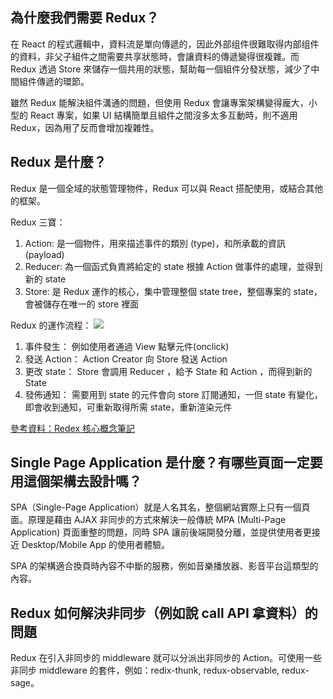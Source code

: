 ## 為什麼我們需要 Redux？
在 React 的程式邏輯中，資料流是單向傳遞的，因此外部组件很難取得内部组件的資料，非父子組件之間需要共享狀態時，會讓資料的傳遞變得很複雜。而 Redux 透過 Store 來儲存一個共用的狀態，幫助每一個組件分發狀態，減少了中間組件傳遞的環節。

雖然 Redux 能解決組件溝通的問題，但使用 Redux 會讓專案架構變得龐大，小型的 React 專案，如果 UI 結構簡單且組件之間沒多太多互動時，則不適用 Redux，因為用了反而會增加複雜性。

## Redux 是什麼？

Redux 是一個全域的狀態管理物件，Redux 可以與 React 搭配使用，或結合其他的框架。

Redux 三寶：
1. Action: 是一個物件，用來描述事件的類別 (type)，和所承載的資訊 (payload)
2. Reducer: 為一個函式負責將給定的 state 根據 Action 做事件的處理，並得到新的 state
3. Store: 是 Redux 運作的核心，集中管理整個 state tree，整個專案的 state，會被儲存在唯一的 store 裡面

Redux 的運作流程：
![](https://i.imgur.com/jlshrxr.gif)

1. 事件發生： 例如使用者通過 View 點擊元件(onclick)
2. 發送 Action： Action Creator 向 Store 發送 Action
3. 更改 state： Store 會調用 Reducer ，給予 State 和 Action ，而得到新的 State
4. 發佈通知： 需要用到 state 的元件會向 store 訂閱通知，一但 state 有變化，即會收到通知，可重新取得所需 state，重新渲染元件

[參考資料：Redex 核心概念筆記](https://note.pcwu.net/2017/03/04/redux-intro/)

## Single Page Application 是什麼？有哪些頁面一定要用這個架構去設計嗎？
SPA（Single-Page Application）就是人名其名，整個網站實際上只有一個頁面。原理是藉由 AJAX 非同步的方式來解決一般傳統 MPA (Multi-Page Application) 頁面重整的問題，同時 SPA 讓前後端開發分離，並提供使用者更接近 Desktop/Mobile App 的使用者體驗。

SPA 的架構適合換頁時內容不中斷的服務，例如音樂播放器、影音平台這類型的內容。

## Redux 如何解決非同步（例如說 call API 拿資料）的問題

Redux 在引入非同步的 middleware 就可以分派出非同步的 Action。可使用一些非同步 middleware 的套件，例如：redix-thunk, redux-observable, redux-sage。